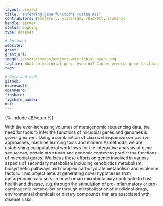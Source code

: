 ```yaml
---
layout: project
title: "Inferring gene functions (using AI)"
contributors: [lmcarroll, mlarralde, rhackett, sromano]
handle: secmet
status: ongoing
type: dataset

# Optional
website:
grant:
grant_url:
image: /assets/images/projects/micriobial_gears.png
tagline: What do microbial genes even do? Can we predict gene function in the context of metabolic pathways?
tags: 

# Data and code
github: 
neurovault:
openneuro:
figshare:
figshare_names:
osf:
---
```

{% include JB/setup %}

With the ever-increasing volumes of metagenomic sequencing data, the need for tools to infer the functions of microbial genes and genomes is growing as well. Using a combination of classical sequence comparison approaches, machine learning tools and modern AI methods, we are establishing computational workflows for the integrative analysis of gene sequences, protein structures and genomic context to predict the functions of microbial genes. We focus these efforts on genes involved in various aspects of secondary metabolism including xenobiotics metabolism, biosynthetic pathways and complex carbohydrate metabolism and virulence factors. This project aims at generating novel hypotheses from metagenomic data sets on how human microbiota may contribute to host health and disease, e.g. through the stimulation of pro-inflammatory or pro-carcinogenic metabolism or through metabolization of medicinal drugs, environmental chemicals or dietary compounds that are associated with disease risks.  
